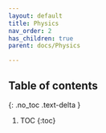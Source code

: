 ```yaml
---
layout: default
title: Physics
nav_order: 2
has_children: true
parent: docs/Physics

---
```

## Table of contents
{: .no_toc .text-delta }
1. TOC
{:toc}



